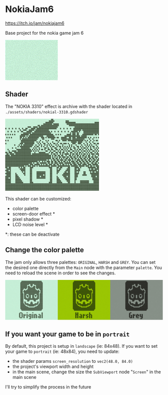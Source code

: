 # NokiaJam6

https://itch.io/jam/nokiajam6

Base project for the nokia game jam 6

![Nokia's startup](./assets/doc/nokia-startup.gif)

## Shader

The "NOKIA 3310" effect is archive with the shader located in `./assets/shaders/nokial-3310.gdshader`

![the shader in action](./assets/doc/shader-main.png)

This shader can be customized:
- color palette
- screen-door effect *
- pixel shadow *
- LCD noise level *

*: these can be deactivate

## Change the color palette

The jam only allows three palettes: `ORIGINAL`, `HARSH` and `GREY`. You can set the desired one directly from the `Main` node with the parameter `palette`. You need to reload the scene in order to see the changes.

![all the palettes](./assets/doc/color-palettes.png)

## If you want your game to be in `portrait`

By default, this project is setup in `landscape` (ie: 84x48). If you want to set your game to `portrait` (ie: 48x84), you need to update:
- the shader params `screen_resolution` to `vec2(48.0, 84.0)`
- the project's viewport width and height
- in the main scene, change the size the `SubViewport` node "`Screen`" in the main scene

I'll try to simplify the process in the future

